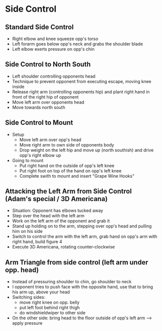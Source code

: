 # Side Control

## Standard Side Control
- Right elbow and knee squeeze opp's torso
- Left forarm goes below opp's neck and grabs the shoulder blade
- Left elbow exerts pressure on opp's chin


## Side Control to North South
- Left shoulder controlling opponents head
- Technique to prevent opponent from executing escape, moving knee inside
- Release right arm (controlling opponents hip) and plant right hand in front of the right hip of opponent
- Move left arm over opponents head
- Move towards north south


## Side Control to Mount
- Setup
    - Move left arm over opp's head
    - Move right arm to own side of opponents body
    - Drop weight on the left hip and move up (north southish) and drive opp's right elbow up
- Going to mount
    - Put right hand on the outside of opp's left knee
    - Put right foot on top of the hand on opp's left knee
    - Complete swith to mount and insert "Grape Wine Hooks"


## Attacking the Left Arm from Side Control (Adam's special / 3D Americana)
- Situation: Opponent has elbows tucked away
- Step over the head with the left arm
- Work on the left arm of the opponent and grab it
- Stand up holding on to the arm, stepping over opp's head and pulling him on his side
- Switch to control the arm with the left arm, grab hand on opp's arm with right hand, build figure 4
- Execute 3D Americana, rotating counter-clockwise


## Arm Triangle from side control (left arm under opp. head)
- Instead of pressuring shoulder to chin, go shoulder to neck
- I opponent tries to push face with the opposite hand, use that to bring his arm up, above your head
- Switching sides: 
  - move right knee on opp. belly
  - put left foot behind right thigh
  - do windshieldwiper to other side
- On the other side: bring head to the floor outside of opp's left arm --> apply pressure
